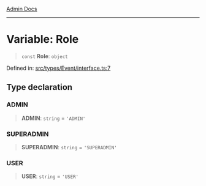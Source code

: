 [Admin Docs](/)

***

# Variable: Role

> `const` **Role**: `object`

Defined in: [src/types/Event/interface.ts:7](https://github.com/PalisadoesFoundation/talawa-admin/blob/main/src/types/Event/interface.ts#L7)

## Type declaration

### ADMIN

> **ADMIN**: `string` = `'ADMIN'`

### SUPERADMIN

> **SUPERADMIN**: `string` = `'SUPERADMIN'`

### USER

> **USER**: `string` = `'USER'`
